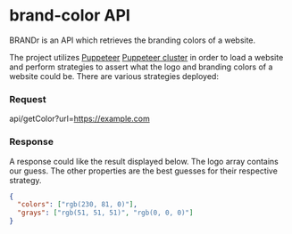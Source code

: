 # brand-color API

BRANDr is an API which retrieves the branding colors of a website.

The project utilizes [Puppeteer](https://github.com/GoogleChrome/puppeteer) [Puppeteer cluster](https://github.com/thomasdondorf/puppeteer-cluster) in order to load a website and perform strategies to assert what the logo and branding colors of a website could be. There are various strategies deployed:


### Request

api/getColor?url=https://example.com

### Response

A response could like the result displayed below. The logo array contains our guess. The other properties are the best guesses for their respective strategy.

```json
{
  "colors": ["rgb(230, 81, 0)"],
  "grays": ["rgb(51, 51, 51)", "rgb(0, 0, 0)"]
}
```
